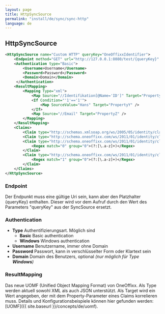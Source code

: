 ```yaml
---
layout: page
title: HttpSyncSource
permalink: "install/de/sync/sync-http"
language: de
---
```


## HttpSyncSource

```xml
<HttpSyncSource name="Custom HTTP" queryKey="OneOffixxIdentifier">
	<Endpoint method="GET" url="http://127.0.0.1:8080/test/{queryKey}" />
	<Authentication type="Basic">
		<Username>Username</Username>
		<Password>Password</Password>
		<Domain>Domain</Domain>
	 </Authentication>   
	<ResultMapping>
		<Mapping Type="xml">
			<Map Source="//Identifikation[@Name='ID']" Target="PropertyX" />
			<If Condition="'1'=='1'">
				<Map SourceValue="Hans" Target="PropertyY" />
			</If>
			<Map Source="//Email" Target="PropertyZ" />
		</Mapping>
	</ResultMapping>
	<Claims>
		<Claim type="http://schemas.xmlsoap.org/ws/2005/05/identity/claims/name" property="PropertyX" />
		<Claim type="http://schema.oneoffixx.com/ws/2011/01/identity/claims/displayName" property="PropertyY" />
		<Claim type="http://schema.oneoffixx.com/ws/2011/01/identity/claims/title" property="PropertyZ">
			<Regex match="0" group="0">(?:[\.a-z]+)</Regex>
		</Claim>
		<Claim type="http://schema.oneoffixx.com/ws/2011/01/identity/claims/domain" property="PropertyZ">
			<Regex match="1" group="0">(?:[\.a-z]+)</Regex>
		</Claim>
	</Claims>
</HttpSyncSource>
```

### Endpoint

Der Endpunkt muss eine gültige Uri sein, kann aber den Platzhalter {queryKey} enthalten. Dieser wird vor dem Aufruf durch den Wert des Parameters "queryKey" aus der SyncSource ersetzt.

### Authentication

* **Type** Authentifizierungsart. Möglich sind
	* **Basic** Basic authentication
	* **Windows** Windows authentication
* **Username** Benutzername, immer ohne Domain
* **Password** Passwort, kann in verschlüsselter Form oder Klartext sein
* **Domain** Domain des Benutzers, optional *(nur möglich für Type **Windows**)*


### ResultMapping

Das neue UOMF (Unified Object Mapping Format) von OneOffixx. Als Type werden aktuell sowohl XML als auch JSON unterstützt. Als Target wird ein Wert angegeben, der mit dem Property-Parameter eines Claims korrelieren muss. Details und Konfigurationsbeispiele können hier gefunden werden: [UOMF]({{ site.baseurl }}/concepts/de/uomf).